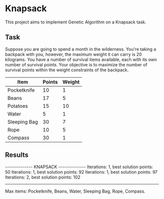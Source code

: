 # Knapsack

This project aims to implement Genetic Algorithm on a Knapsack task.

## Task

Suppose you are going to spend a month in the wilderness. You're taking a backpack with you, however, the maximum weight it can carry is 20 kilograms. You have a number of survival items available, each with its own number of survival points. Your objective is to maximize the number of survival points within the weight constraints of the backpack.

| Item         | Points | Weight |
| ------------ | ------ | ------ |
| Pocketknife  | 10     | 1      |
| Beans        | 17     | 5      |
| Potatoes     | 15     | 10     |
| Water        | 5      | 1      |
| Sleeping Bag | 30     | 7      |
| Rope         | 10     | 5      |
| Compass      | 30     | 1      |

## Results

-------------- KNAPSACK --------------
Iterations: 1, best solution points: 50
Iterations: 1, best solution points: 92
Iterations: 1, best solution points: 97
Iterations: 2, best solution points: 102

---

Max items: Pocketknife, Beans, Water, Sleeping Bag, Rope, Compass.
